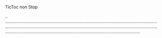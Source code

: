 TicToc non Stop

..
......................................................................................................................................................................................................................................................................................................................................................................